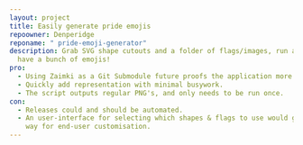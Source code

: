 ```yaml
---
layout: project
title: Easily generate pride emojis
repoowner: Denperidge
reponame: " pride-emoji-generator"
description: Grab SVG shape cutouts and a folder of flags/images, run a script,
  have a bunch of emojis!
pro:
  - Using Zaimki as a Git Submodule future proofs the application more.
  - Quickly add representation with minimal busywork.
  - The script outputs regular PNG's, and only needs to be run once.
con:
  - Releases could and should be automated.
  - An user-interface for selecting which shapes & flags to use would go a long
    way for end-user customisation.
---
```

